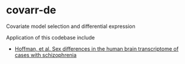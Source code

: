 # covarr-de
Covariate model selection and differential expression

Application of this codebase include
* [Hoffman, et al. Sex differences in the human brain transcriptome of cases with schizophrenia](https://www.synapse.org/#!Synapse:syn23763487)
